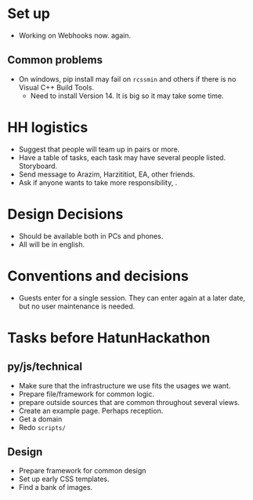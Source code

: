 # Set up
* Working on Webhooks now. again.


## Common problems
* On windows, pip install may fail on `rcssmin` and others if there is no Visual C++ Build Tools.
    * Need to install Version 14. It is big so it may take some time.

# HH logistics
* Suggest that people will team up in pairs or more.
* Have a table of tasks, each task may have several people listed. Storyboard.
* Send message to Arazim, Harzititiot, EA, other friends.
* Ask if anyone wants to take more responsibility, .

# Design Decisions
* Should be available both in PCs and phones.
* All will be in english.

# Conventions and decisions
* Guests enter for  a single session. They can enter again at a later date, but no user maintenance is needed.

# Tasks before HatunHackathon
## py/js/technical
* Make sure that the infrastructure we use fits the usages we want.
* Prepare file/framework for common logic.
* prepare outside sources that are common throughout several views.
* Create an example page. Perhaps reception.
* Get a domain
* Redo `scripts/` 

## Design
* Prepare framework for common design
* Set up early CSS templates.
* Find a bank of images.